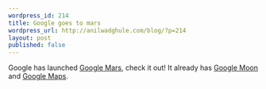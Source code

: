 ```yaml
---
wordpress_id: 214
title: Google goes to mars
wordpress_url: http://anilwadghule.com/blog/?p=214
layout: post
published: false
---
```

Google has launched <a href="http://www.google.com/mars/">Google Mars</a>, check it out! It already has <a href="http://moon.google.com/">Google Moon</a> and <a href="http://maps.google.com/">Google Maps</a>.

